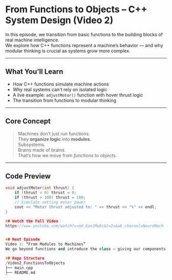 # From Functions to Objects – C++ System Design (Video 2)

In this episode, we transition from basic functions to the building blocks of real machine intelligence.  
We explore how C++ functions represent a machine’s behavior — and why modular thinking is crucial as systems grow more complex.

---

## What You’ll Learn

- How C++ functions simulate machine actions
- Why real systems can't rely on isolated logic
- A live example: `adjustMotor()` function with hover thrust logic
- The transition from functions to modular thinking

---

## Core Concept

> Machines don’t just run functions.  
> They **organize logic** into **modules**.  
> Subsystems.  
> Brains made of brains.  
> That’s how we move from _functions_ to _objects_.

---

## Code Preview

```cpp
void adjustMotor(int thrust) {
    if (thrust < 0) thrust = 0;
    if (thrust > 100) thrust = 100;
    // Simulate setting motor power
    cout << "Motor thrust adjusted to: " << thrust << "%" << endl;
}

## Watch the Full Video
https://www.youtube.com/watch?v=oU_GoxJMu8c&t=2s&ab_channel=NeuroMech


## Next Episode
Video 3: “From Modules to Machines”
We go beyond functions and introduce the class — giving our components memory, identity, and logic.

## Repo Structure
/Video2_FunctionsToObjects
├── main.cpp
├── README.md



